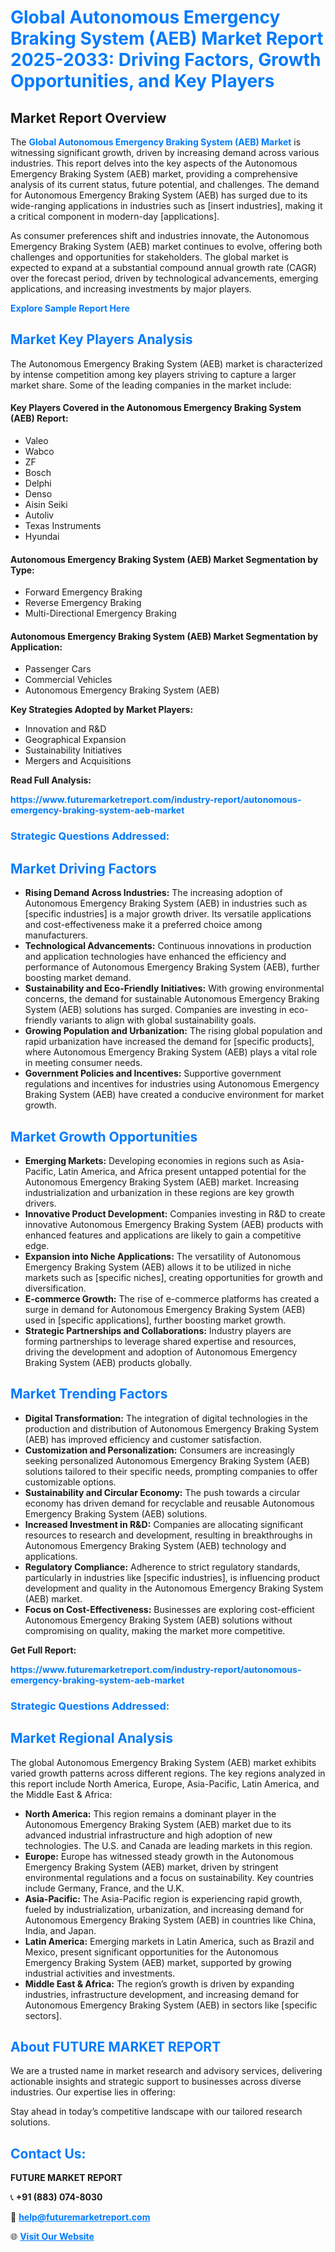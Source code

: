 <h1 style="color: #007BFF;">Global Autonomous Emergency Braking System (AEB) Market Report 2025-2033: Driving Factors, Growth Opportunities, and Key Players</h1>

<section id="overview">
<h2>Market Report Overview</h2>
<p>The <a href="https://www.futuremarketreport.com/industry-report/autonomous-emergency-braking-system-aeb-market" style="color: #007BFF; text-decoration: none;"><strong>Global Autonomous Emergency Braking System (AEB) Market</strong></a> is witnessing significant growth, driven by increasing demand across various industries. This report delves into the key aspects of the Autonomous Emergency Braking System (AEB) market, providing a comprehensive analysis of its current status, future potential, and challenges. The demand for Autonomous Emergency Braking System (AEB) has surged due to its wide-ranging applications in industries such as [insert industries], making it a critical component in modern-day [applications].</p>
<p>As consumer preferences shift and industries innovate, the Autonomous Emergency Braking System (AEB) market continues to evolve, offering both challenges and opportunities for stakeholders. The global market is expected to expand at a substantial compound annual growth rate (CAGR) over the forecast period, driven by technological advancements, emerging applications, and increasing investments by major players.</p>
</section>

<section id="overview">
<p><a href="https://www.futuremarketreport.com/request-sample/reportId=126268" style="color: #007BFF; text-decoration: none;"><strong>Explore Sample Report Here</strong></a></p>
</section>

<section id="key-players">
<h2 style="color: #007BFF;">Market Key Players Analysis</h2>
<p>The Autonomous Emergency Braking System (AEB) market is characterized by intense competition among key players striving to capture a larger market share. Some of the leading companies in the market include:</p>
<h4>Key Players Covered in the Autonomous Emergency Braking System (AEB) Report:</h4>
<ul><li>Valeo</li><li>Wabco</li><li>ZF</li><li>Bosch</li><li>Delphi</li><li>Denso</li><li>Aisin Seiki</li><li>Autoliv</li><li>Texas Instruments</li><li>Hyundai</li></ul>
<h4>Autonomous Emergency Braking System (AEB) Market Segmentation by Type:</h4>
<ul><li>Forward Emergency Braking</li><li>Reverse Emergency Braking</li><li>Multi-Directional Emergency Braking</li></ul>

<h4>Autonomous Emergency Braking System (AEB) Market Segmentation by Application:</h4>
<ul><li>Passenger Cars</li><li>Commercial Vehicles</li><li>Autonomous Emergency Braking System (AEB)</li></ul>
<p><strong>Key Strategies Adopted by Market Players:</strong></p>
<ul>
<li>Innovation and R&D</li>
<li>Geographical Expansion</li>
<li>Sustainability Initiatives</li>
<li>Mergers and Acquisitions</li>
</ul>
</section>

<section>
<p><strong>Read Full Analysis: </strong></p><a href="https://www.futuremarketreport.com/industry-report/autonomous-emergency-braking-system-aeb-market" style="color: #007BFF; text-decoration: none;"><strong>https://www.futuremarketreport.com/industry-report/autonomous-emergency-braking-system-aeb-market</strong></a>
<h3 style="color: #007BFF;">Strategic Questions Addressed:</h3>
</section>

<section id="driving-factors">
<h2 style="color: #007BFF;">Market Driving Factors</h2>
<ul>
<li><strong>Rising Demand Across Industries:</strong> The increasing adoption of Autonomous Emergency Braking System (AEB) in industries such as [specific industries] is a major growth driver. Its versatile applications and cost-effectiveness make it a preferred choice among manufacturers.</li>
<li><strong>Technological Advancements:</strong> Continuous innovations in production and application technologies have enhanced the efficiency and performance of Autonomous Emergency Braking System (AEB), further boosting market demand.</li>
<li><strong>Sustainability and Eco-Friendly Initiatives:</strong> With growing environmental concerns, the demand for sustainable Autonomous Emergency Braking System (AEB) solutions has surged. Companies are investing in eco-friendly variants to align with global sustainability goals.</li>
<li><strong>Growing Population and Urbanization:</strong> The rising global population and rapid urbanization have increased the demand for [specific products], where Autonomous Emergency Braking System (AEB) plays a vital role in meeting consumer needs.</li>
<li><strong>Government Policies and Incentives:</strong> Supportive government regulations and incentives for industries using Autonomous Emergency Braking System (AEB) have created a conducive environment for market growth.</li>
</ul>
</section>

<section id="growth-opportunities">
<h2 style="color: #007BFF;">Market Growth Opportunities</h2>
<ul>
<li><strong>Emerging Markets:</strong> Developing economies in regions such as Asia-Pacific, Latin America, and Africa present untapped potential for the Autonomous Emergency Braking System (AEB) market. Increasing industrialization and urbanization in these regions are key growth drivers.</li>
<li><strong>Innovative Product Development:</strong> Companies investing in R&D to create innovative Autonomous Emergency Braking System (AEB) products with enhanced features and applications are likely to gain a competitive edge.</li>
<li><strong>Expansion into Niche Applications:</strong> The versatility of Autonomous Emergency Braking System (AEB) allows it to be utilized in niche markets such as [specific niches], creating opportunities for growth and diversification.</li>
<li><strong>E-commerce Growth:</strong> The rise of e-commerce platforms has created a surge in demand for Autonomous Emergency Braking System (AEB) used in [specific applications], further boosting market growth.</li>
<li><strong>Strategic Partnerships and Collaborations:</strong> Industry players are forming partnerships to leverage shared expertise and resources, driving the development and adoption of Autonomous Emergency Braking System (AEB) products globally.</li>
</ul>
</section>

<section id="trending-factors">
<h2 style="color: #007BFF;">Market Trending Factors</h2>
<ul>
<li><strong>Digital Transformation:</strong> The integration of digital technologies in the production and distribution of Autonomous Emergency Braking System (AEB) has improved efficiency and customer satisfaction.</li>
<li><strong>Customization and Personalization:</strong> Consumers are increasingly seeking personalized Autonomous Emergency Braking System (AEB) solutions tailored to their specific needs, prompting companies to offer customizable options.</li>
<li><strong>Sustainability and Circular Economy:</strong> The push towards a circular economy has driven demand for recyclable and reusable Autonomous Emergency Braking System (AEB) solutions.</li>
<li><strong>Increased Investment in R&D:</strong> Companies are allocating significant resources to research and development, resulting in breakthroughs in Autonomous Emergency Braking System (AEB) technology and applications.</li>
<li><strong>Regulatory Compliance:</strong> Adherence to strict regulatory standards, particularly in industries like [specific industries], is influencing product development and quality in the Autonomous Emergency Braking System (AEB) market.</li>
<li><strong>Focus on Cost-Effectiveness:</strong> Businesses are exploring cost-efficient Autonomous Emergency Braking System (AEB) solutions without compromising on quality, making the market more competitive.</li>
</ul>
</section>

<section>
<p><strong>Get Full Report: </strong></p><a href="https://www.futuremarketreport.com/industry-report/autonomous-emergency-braking-system-aeb-market" style="color: #007BFF; text-decoration: none;"><strong>https://www.futuremarketreport.com/industry-report/autonomous-emergency-braking-system-aeb-market</strong></a>
<h3 style="color: #007BFF;">Strategic Questions Addressed:</h3>
</section>


<section id="regional-analysis">
<h2 style="color: #007BFF;">Market Regional Analysis</h2>
<p>The global Autonomous Emergency Braking System (AEB) market exhibits varied growth patterns across different regions. The key regions analyzed in this report include North America, Europe, Asia-Pacific, Latin America, and the Middle East & Africa:</p>
<ul>
<li><strong>North America:</strong> This region remains a dominant player in the Autonomous Emergency Braking System (AEB) market due to its advanced industrial infrastructure and high adoption of new technologies. The U.S. and Canada are leading markets in this region.</li>
<li><strong>Europe:</strong> Europe has witnessed steady growth in the Autonomous Emergency Braking System (AEB) market, driven by stringent environmental regulations and a focus on sustainability. Key countries include Germany, France, and the U.K.</li>
<li><strong>Asia-Pacific:</strong> The Asia-Pacific region is experiencing rapid growth, fueled by industrialization, urbanization, and increasing demand for Autonomous Emergency Braking System (AEB) in countries like China, India, and Japan.</li>
<li><strong>Latin America:</strong> Emerging markets in Latin America, such as Brazil and Mexico, present significant opportunities for the Autonomous Emergency Braking System (AEB) market, supported by growing industrial activities and investments.</li>
<li><strong>Middle East & Africa:</strong> The region’s growth is driven by expanding industries, infrastructure development, and increasing demand for Autonomous Emergency Braking System (AEB) in sectors like [specific sectors].</li>
</ul>
</section>

<footer>
<h2 style="color: #007BFF;">About FUTURE MARKET REPORT</h2>
<p>We are a trusted name in market research and advisory services, delivering actionable insights and strategic support to businesses across diverse industries. Our expertise lies in offering:</p>

<p>Stay ahead in today’s competitive landscape with our tailored research solutions.</p>

<h2 style="color: #007BFF;">Contact Us:</h2>
<p><strong>FUTURE MARKET REPORT</strong></p>
<p>📞 <strong>+91 (883) 074-8030</strong></p>
<p>📧 <strong><a href="mailto:help@futuremarketreport.com" style="color: #007BFF;">help@futuremarketreport.com</a></strong></p>
<p>🌐 <strong><a href="https://www.futuremarketreport.com/" style="color: #007BFF;">Visit Our Website</a></strong></p>
</footer>